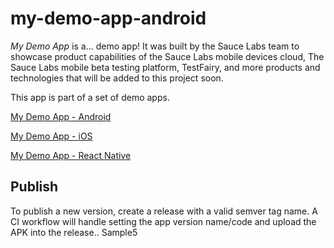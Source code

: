 # my-demo-app-android

*My Demo App* is a... demo app! 
It was built by the Sauce Labs team to showcase product capabilities of the Sauce Labs mobile devices cloud, The Sauce Labs mobile beta testing platform, TestFairy, and more products and technologies that will be added to this project soon.

This app is part of a set of demo apps.

[My Demo App - Android](https://github.com/saucelabs/my-demo-app-android)

[My Demo App - iOS](https://github.com/saucelabs/my-demo-app-ios)

[My Demo App - React Native](https://github.com/saucelabs/my-demo-app-rn)


## Publish

To publish a new version, create a release with a valid semver tag name. A CI workflow will handle setting the app version name/code and upload the APK into the release.. Sample5
